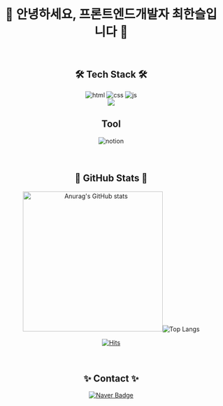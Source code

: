 <div align="center">

# 🙌   안녕하세요, 프론트엔드개발자 최한슬입니다   🙌

<br>


## 🛠 Tech Stack 🛠
![html](https://camo.githubusercontent.com/6065d87cae56732970fa895b3daf434f6fdcd7cbe4be777cedb3f94b83ac3233/68747470733a2f2f696d672e736869656c64732e696f2f62616467652f2d48544d4c2d4533344632363f7374796c653d666f722d7468652d6261646765266c6f676f3d48544d4c35266c6f676f436f6c6f723d7768697465)
![css](https://camo.githubusercontent.com/661418f6520a9893084884793fc5b76a80d7b12f19e78a861aec5600a96a9e18/68747470733a2f2f696d672e736869656c64732e696f2f62616467652f2d4353532d3135373242363f7374796c653d666f722d7468652d6261646765266c6f676f3d43535333266c6f676f436f6c6f723d7768697465)
![js](https://camo.githubusercontent.com/bdd7161401e7e99e51dc088614d7fed5e0781cacbd2c0de5c61b1e0dbe9e307f/68747470733a2f2f696d672e736869656c64732e696f2f62616467652f2d4a6176615363726970742d4637444631453f7374796c653d666f722d7468652d6261646765266c6f676f3d4a617661536372697074266c6f676f436f6c6f723d7768697465)<br>
<img src="https://img.shields.io/badge/Python-3776AB?style=for-the-badge&logo=Python&logoColor=white">

<!-- ![react](https://camo.githubusercontent.com/b9407742da276aeb0a5c370f68a93fc1b6b9e768348af06b059d5e8dd25f6b20/68747470733a2f2f696d672e736869656c64732e696f2f62616467652f2d52656163742d3631444146423f7374796c653d666f722d7468652d6261646765266c6f676f3d5265616374266c6f676f436f6c6f723d7768697465) -->

##  Tool 

![notion](https://camo.githubusercontent.com/0f6325940d36137c3e77d69b0dfe0ffb33e9a1084faf9cc843a9c929a874c709/68747470733a2f2f696d672e736869656c64732e696f2f62616467652f4e6f74696f6e2d2532333030303030302e7376673f7374796c653d666f722d7468652d6261646765266c6f676f3d6e6f74696f6e266c6f676f436f6c6f723d7768697465)

<br>


## 🦄 GitHub Stats 🦄　
<img src="https://github-readme-stats.vercel.app/api?username=Hanseul516&theme=omni" width="320" alt="Anurag's GitHub stats">![Top Langs](https://github-readme-stats.vercel.app/api/top-langs/?username=Hanseul516&langs_count=10&layout=compact&theme=dark)
  
  [![Hits](https://hits.seeyoufarm.com/api/count/incr/badge.svg?url=https%3A%2F%2Fgithub.com%2FHanseul516&count_bg=%23D9D9D9&title_bg=%23DD6BFF&icon=&icon_color=%23E7E7E7&title=hits&edge_flat=false)](https://hits.seeyoufarm.com)

<br>


## ✨ Contact ✨

[![Naver Badge](https://img.shields.io/badge/Naver-03C75A?style=flat-square&logo=Naver&logoColor=white&link=mailto:rlatngus1691@naver.com)](mailto:hanseulo@naver.com)
  
  </div>
